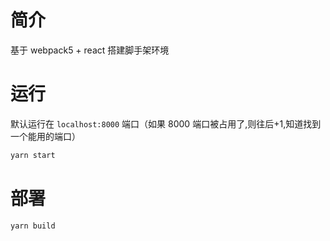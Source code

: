 # 简介

基于 webpack5 + react 搭建脚手架环境

# 运行

默认运行在 `localhost:8000` 端口（如果 8000 端口被占用了,则往后+1,知道找到一个能用的端口）

```bash
yarn start
```

# 部署

```bash
yarn build
```
